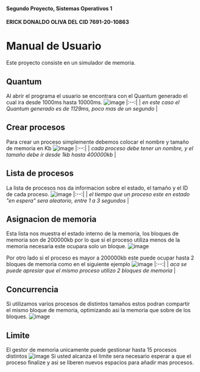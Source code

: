#### Segundo Proyecto, Sistemas Operativos 1
#### ERICK DONALDO OLIVA DEL CID 7691-20-10863
# Manual de Usuario
Este proyecto consiste en un simulador de memoria. 

## Quantum
Al abrir el programa el usuario se encontrara con el Quantum generado el cual ira desde 1000ms hasta 10000ms.
![image](https://user-images.githubusercontent.com/7264939/138543375-a1d136da-300b-4be2-ba60-5378c9951cbd.png)
|:--:| 
| *en este caso el Quantum generado es de 1129ms, poco mas de un segundo* |

## Crear procesos
Para crear un proceso simplemente debemos colocar el nombre y tamaño de memoria en Kb
![image](https://user-images.githubusercontent.com/7264939/138543387-b6d9a978-4496-4d38-9bb5-492ec58dca02.png)
|:--:| 
| *cada proceso debe tener un nombre, y el tamaño debe ir desde 1kb hasta 400000kb* |

## Lista de procesos
La lista de procesos nos da informacion sobre el estado, el tamaño y el ID de cada proceso.
![image](https://user-images.githubusercontent.com/7264939/138543416-bd966359-5dd5-482e-932a-94da2998e33f.png)
|:--:| 
| *el tiempo que un proceso este en estado "en espera" sera aleatorio, entre 1 a 3 segundos* |

## Asignacion de memoria
Esta lista nos muestra el estado interno de la memoria, los bloques de memoria son de 200000kb por lo que si el proceso utiliza menos de la memoria necesaria este ocupara solo un bloque.
![image](https://user-images.githubusercontent.com/7264939/138543489-a0f17e18-f2e2-46c4-b388-468d644e73aa.png)

Por otro lado si el proceso es mayor a 200000kb este puede ocupar hasta 2 bloques de memoria como en el siguiente ejemplo
![image](https://user-images.githubusercontent.com/7264939/138543511-1ffbc2f0-ab59-45e1-a3bf-718017b926a8.png)
|:--:| 
| *aca se puede apresiar que el mismo proceso utilizo 2 bloques de memoria* |

## Concurrencia
Si utilizamos varios procesos de distintos tamaños estos podran compartir el mismo bloque de memoria, optimizando asi la memoria que sobre de los bloques.
![image](https://user-images.githubusercontent.com/7264939/138543633-fabeb5bd-6ddc-49f4-8d8e-d59122a0fa23.png)


## Limite
El gestor de memoria unicamente puede gestionar hasta 15 procesos distintos
![image](https://user-images.githubusercontent.com/7264939/138543690-e8b9b9bc-7981-471a-b10a-ac2d304dc8b6.png)
Si usted alcanza el limite sera necesario esperar a que el proceso finalize y asi se liberen nuevos espacios para añadir mas procesos.
